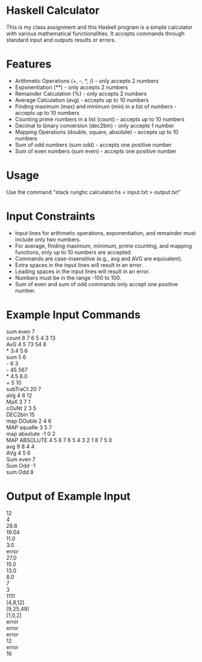 # Haskell Calculator
This is my class assignment and this Haskell program is a simple calculator with various mathematical functionalities. It accepts commands through standard input and outputs results or errors.

# Features
* Arithmetic Operations (+, -, *, /) - only accepts 2 numbers
* Exponentiation (**) - only accepts 2 numbers
* Remainder Calculation (%) - only accepts 2 numbers
* Average Calculation (avg) - accepts up to 10 numbers
* Finding maximum (max) and minimum (min) in a list of numbers - accepts up to 10 numbers
* Counting prime numbers in a list (count) - accepts up to 10 numbers
* Decimal to binary conversion (dec2bin) - only accepts 1 number
* Mapping Operations (double, square, absolute) - accepts up to 10 numbers
* Sum of odd numbers (sum odd) - accepts one positive number
* Sum of even numbers (sum even) - accepts one positive number

# Usage
Use the command "stack runghc calculator.hs < input.txt > output.txt"

# Input Constraints
* Input lines for arithmetic operations, exponentiation, and remainder must include only two numbers.
* For average, finding maximum, minimum, prime counting, and mapping functions, only up to 10 numbers are accepted.
* Commands are case-insensitive (e.g., avg and AVG are equivalent).
* Extra spaces in the input lines will result in an error.
* Leading spaces in the input lines will result in an error.
* Numbers must be in the range -100 to 100.
* Sum of even and sum of odd commands only accept one positive number.

# Example Input Commands

sum even 7 <br>
count 8 7 6 5 4 3 13 <br>
AvG 4 5 73 54 8<br>
\* 3.4 5.6<br>
sum 5 6<br>
\- 6 3<br>
\- 45 567<br>
\* 4.5 6.0<br>
\+ 5 10<br>
subTraCt 20 7<br>
aVg 4 8 12<br>
MaX 3 7 1<br>
cOuNt 2 3 5<br>
DEC2bin 15<br>
map DOuble 2 4 6<br>
MAP squaRe 3 5 7<br>
map absolute -1 0 2<br>
MAP ABSOLUTE 4 5 8 7 6 5 4 3 2 1 8 7 5 0<br>
avg 9  8 4 4<br>
 AVg 4 5 6<br>
Sum even 7<br>
Sum Odd -1<br>
sum Odd 8<br>

# Output of Example Input
12<br>
4<br>
28.8<br>
19.04<br>
11.0<br>
3.0<br>
error<br>
27.0<br>
15.0<br>
13.0<br>
8.0<br>
7<br>
3<br>
1111<br>
[4,8,12]<br>
[9,25,49]<br>
[1,0,2]<br>
error<br>
error<br>
error<br>
12<br>
error<br>
16<br>


